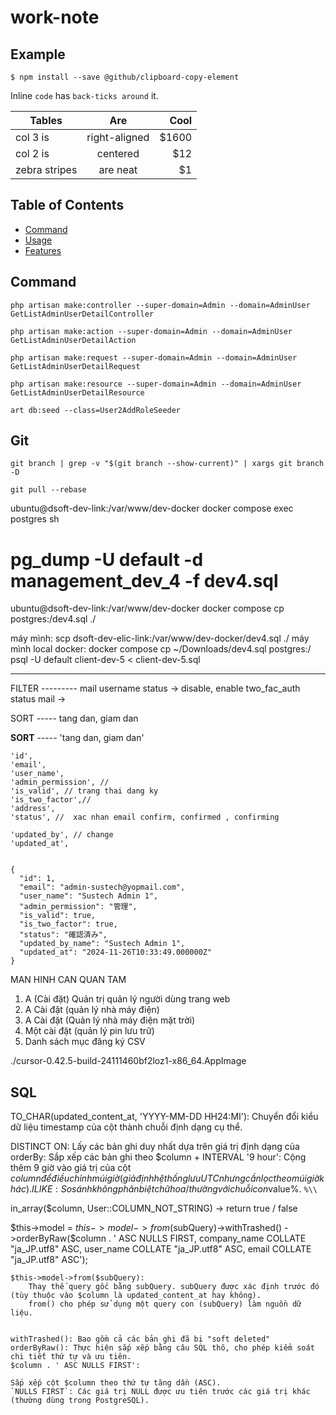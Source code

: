 # work-note

## Example

```
$ npm install --save @github/clipboard-copy-element
```

Inline `code` has `back-ticks around` it.

| Tables        |      Are      |  Cool |
| ------------- | :-----------: | ----: |
| col 3 is      | right-aligned | $1600 |
| col 2 is      |   centered    |   $12 |
| zebra stripes |   are neat    |    $1 |

## Table of Contents
- [Command](#command)
- [Usage](#usage)
- [Features](#features)


## Command
```
php artisan make:controller --super-domain=Admin --domain=AdminUser GetListAdminUserDetailController
```
```
php artisan make:action --super-domain=Admin --domain=AdminUser GetListAdminUserDetailAction
```
```
php artisan make:request --super-domain=Admin --domain=AdminUser GetListAdminUserDetailRequest 
```
```
php artisan make:resource --super-domain=Admin --domain=AdminUser GetListAdminUserDetailResource
```

```
art db:seed --class=User2AddRoleSeeder
```

## Git
```
git branch | grep -v "$(git branch --show-current)" | xargs git branch -D
```

```
git pull --rebase
```


ubuntu@dsoft-dev-link:/var/www/dev-docker docker compose exec postgres sh
# pg_dump -U default -d management_dev_4 -f dev4.sql
ubuntu@dsoft-dev-link:/var/www/dev-docker docker compose cp postgres:/dev4.sql ./

máy mình: scp dsoft-dev-elic-link:/var/www/dev-docker/dev4.sql ./
máy mình local docker: docker compose cp ~/Downloads/dev4.sql postgres:/
psql -U default client-dev-5 < client-dev-5.sql





-----



FILTER ---------
mail
username
status  -> disable, enable
two_fac_auth
status mail -> 

SORT -----
tang dan, giam dan


**SORT** -----
'tang dan, giam dan'


    'id',
    'email',
    'user_name',
    'admin_permission', //
    'is_valid', // trang thai dang ky
    'is_two_factor',//
    'address',
    'status', //  xac nhan email confirm, confirmed , confirming

    'updated_by', // change
    'updated_at',


    {
      "id": 1,
      "email": "admin-sustech@yopmail.com",
      "user_name": "Sustech Admin 1",
      "admin_permission": "管理",
      "is_valid": true,
      "is_two_factor": true,
      "status": "確認済み",
      "updated_by_name": "Sustech Admin 1",
      "updated_at": "2024-11-26T10:33:49.000000Z"
    }


MAN HINH CAN QUAN TAM
1. A (Cài đặt) Quản trị quản lý người dùng trang web
2. A Cài đặt (quản lý nhà máy điện)
3. A Cài đặt (Quản lý nhà máy điện mặt trời)
4. Một cài đặt (quản lý pin lưu trữ)
5. Danh sách mục đăng ký CSV







./cursor-0.42.5-build-24111460bf2loz1-x86_64.AppImage



## SQL
TO_CHAR(updated_content_at, 'YYYY-MM-DD HH24:MI'): Chuyển đổi kiểu dữ liệu timestamp của cột thành chuỗi định dạng cụ thể.

DISTINCT ON: Lấy các bản ghi duy nhất dựa trên giá trị định dạng của 
orderBy: Sắp xếp các bản ghi theo
$column + INTERVAL '9 hour': Cộng thêm 9 giờ vào giá trị của cột $column để điều chỉnh múi giờ (giả định hệ thống lưu UTC nhưng cần lọc theo múi giờ khác).
ILIKE: So sánh không phân biệt chữ hoa/thường với chuỗi con %$value%. `%\\`

in_array($column, User::COLUMN_NOT_STRING) -> return true / false


$this->model = $this->model->from($subQuery)->withTrashed()
    ->orderByRaw($column . ' ASC NULLS FIRST, company_name COLLATE "ja_JP.utf8" ASC, user_name COLLATE "ja_JP.utf8" ASC, email COLLATE "ja_JP.utf8" ASC');

    $this->model->from($subQuery):
        Thay thế query gốc bằng subQuery. subQuery được xác định trước đó (tùy thuộc vào $column là updated_content_at hay không).
        from() cho phép sử dụng một query con (subQuery) làm nguồn dữ liệu.


    withTrashed(): Bao gồm cả các bản ghi đã bị "soft deleted" 
    orderByRaw(): Thực hiện sắp xếp bằng câu SQL thô, cho phép kiểm soát chi tiết thứ tự và ưu tiên.
    $column . ' ASC NULLS FIRST':

    Sắp xếp cột $column theo thứ tự tăng dần (ASC).
    `NULLS FIRST`: Các giá trị NULL được ưu tiên trước các giá trị khác (thường dùng trong PostgreSQL).

